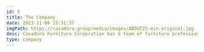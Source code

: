 ```yaml
---
id: 5
title: The Company
date: 2023-11-08 15:31:37
imgPath: https://casadora.group/media/images/ABOUT25-min.original.jpg
desc: Casadora Furniture Corporation has a team of furniture professionals, talented designers and experienced managers to guide you through the timely execution of any scale of residential projects.
type: company
---
```

